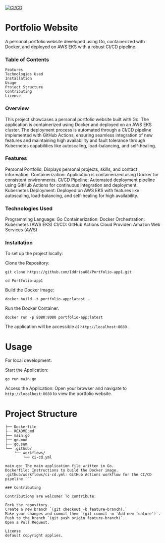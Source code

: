 [![CI/CD](https://github.com/Iddrisu08/Portfolio-app1/actions/workflows/ci.yaml/badge.svg)](https://github.com/Iddrisu08/Portfolio-app1/actions/workflows/ci.yaml)


# Portfolio Website

A personal portfolio website developed using Go, containerized with Docker, and deployed on AWS EKS with a robust CI/CD pipeline.

### Table of Contents

```Overview
Features
Technologies Used
Installation
Usage
Project Structure
Contributing
License
```

### Overview

This project showcases a personal portfolio website built with Go. The application is containerized using Docker and deployed on an AWS EKS cluster. The deployment process is automated through a CI/CD pipeline implemented with GitHub Actions, ensuring seamless integration of new features and maintaining high availability and fault tolerance through Kubernetes capabilities like autoscaling, load-balancing, and self-healing.

### Features

Personal Portfolio: Displays personal projects, skills, and contact information.
Containerization: Application is containerized using Docker for consistent environments.
CI/CD Pipeline: Automated deployment pipeline using GitHub Actions for continuous integration and deployment.
Kubernetes Deployment: Deployed on AWS EKS with features like autoscaling, load-balancing, and self-healing for high availability.

### Technologies Used

Programming Language: Go
Containerization: Docker
Orchestration: Kubernetes (AWS EKS)
CI/CD: GitHub Actions
Cloud Provider: Amazon Web Services (AWS)

### Installation

To set up the project locally:

Clone the Repository:

`git clone https://github.com/Iddrisu08/Portfolio-app1.git`

`cd Portfolio-app1`

Build the Docker Image:

`docker build -t portfolio-app:latest .`

Run the Docker Container:

`docker run -p 8080:8080 portfolio-app:latest`

The application will be accessible at `http://localhost:8080.`

# Usage

For local development:

Start the Application:

`go run main.go`

Access the Application: Open your browser and navigate to `http://localhost:8080` to view the portfolio website.

# Project Structure

```Portfolio-app1/
├── Dockerfile
├── README.md
├── main.go
├── go.mod
├── go.sum
└── .github/
    └── workflows/
        └── ci-cd.yml
        
main.go: The main application file written in Go.
Dockerfile: Instructions to build the Docker image.
.github/workflows/ci-cd.yml: GitHub Actions workflow for the CI/CD pipeline.```

### Contributing

Contributions are welcome! To contribute:

Fork the repository.
Create a new branch `(git checkout -b feature-branch).`
Make your changes and commit them `(git commit -m 'Add new feature')`.
Push to the branch `(git push origin feature-branch)`.
Open a Pull Request.

License
default copyright applies.

